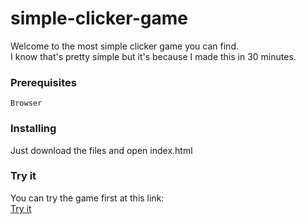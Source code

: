 # simple-clicker-game

Welcome to the most simple clicker game you can find.<br/>
I know that's pretty simple but it's because I made this in 30 minutes.

### Prerequisites

```
Browser
```

### Installing

Just download the files and open index.html

### Try it

You can try the game first at this link:</br>
[Try it](https://pointideas.pt/simple-clicker/index.html)
